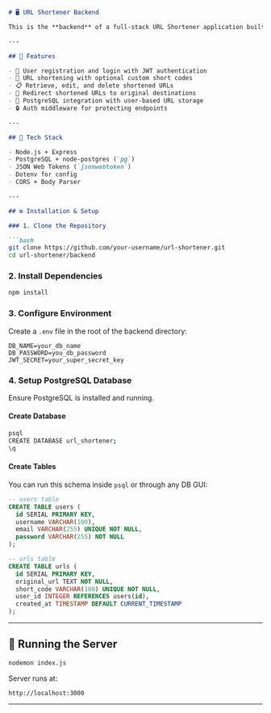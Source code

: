 
````markdown
# 🖥️ URL Shortener Backend

This is the **backend** of a full-stack URL Shortener application built using **Node.js**, **Express**, **PostgreSQL**, and **JWT**. It handles user authentication, URL creation and management, and secure routing.

---

## 🚀 Features

- 🔐 User registration and login with JWT authentication
- 🔗 URL shortening with optional custom short codes
- 📋 Retrieve, edit, and delete shortened URLs
- 🔄 Redirect shortened URLs to original destinations
- 🧱 PostgreSQL integration with user-based URL storage
- 🔒 Auth middleware for protecting endpoints

---

## 🧰 Tech Stack

- Node.js + Express
- PostgreSQL + node-postgres (`pg`)
- JSON Web Tokens (`jsonwebtoken`)
- Dotenv for config
- CORS + Body Parser

---

## ⚙️ Installation & Setup

### 1. Clone the Repository

```bash
git clone https://github.com/your-username/url-shortener.git
cd url-shortener/backend
````

### 2. Install Dependencies

```bash
npm install
```

### 3. Configure Environment

Create a `.env` file in the root of the backend directory:

```env
DB_NAME=your_db_name
DB_PASSWORD=you_db_password
JWT_SECRET=your_super_secret_key 
```

### 4. Setup PostgreSQL Database

Ensure PostgreSQL is installed and running.

#### Create Database

```bash
psql
CREATE DATABASE url_shortener;
\q
```

#### Create Tables

You can run this schema inside `psql` or through any DB GUI:

```sql
-- users table
CREATE TABLE users (
  id SERIAL PRIMARY KEY,
  username VARCHAR(100),
  email VARCHAR(255) UNIQUE NOT NULL,
  password VARCHAR(255) NOT NULL
);

-- urls table
CREATE TABLE urls (
  id SERIAL PRIMARY KEY,
  original_url TEXT NOT NULL,
  short_code VARCHAR(100) UNIQUE NOT NULL,
  user_id INTEGER REFERENCES users(id),
  created_at TIMESTAMP DEFAULT CURRENT_TIMESTAMP
);
```

---

## 🧪 Running the Server

```bash
nodemon index.js
```

Server runs at:

```
http://localhost:3000
```

---
